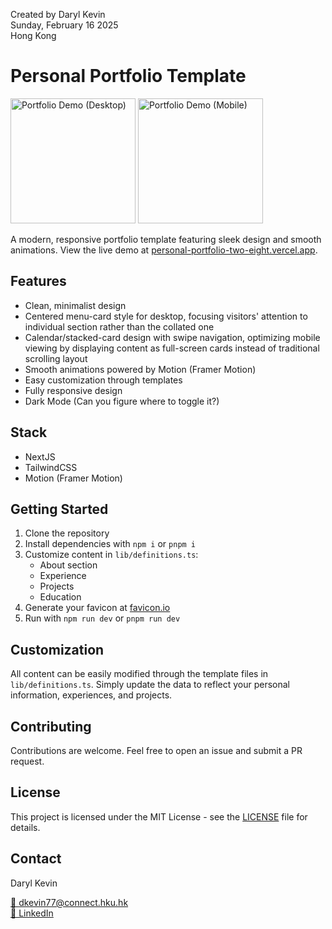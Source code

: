 Created by Daryl Kevin \
Sunday, February 16 2025 \
Hong Kong

# Personal Portfolio Template

<p float="left">
  <img src="./public/walkthorughs/desktop-view-walkthrough.gif" alt="Portfolio Demo (Desktop)" height="200"/>
  <img src="./public/walkthorughs/mobile-view-walkthrough.gif" alt="Portfolio Demo (Mobile)" height="200"/>
</p>

A modern, responsive portfolio template featuring sleek design and smooth animations. View the live demo at [personal-portfolio-two-eight.vercel.app](https://personal-portfolio-two-eight.vercel.app).

## Features

- Clean, minimalist design
- Centered menu-card style for desktop, focusing visitors' attention to individual section rather than the collated one
- Calendar/stacked-card design with swipe navigation, optimizing mobile viewing by displaying content as full-screen cards instead of traditional scrolling layout
- Smooth animations powered by Motion (Framer Motion)
- Easy customization through templates
- Fully responsive design
- Dark Mode (Can you figure where to toggle it?)

## Stack

- NextJS
- TailwindCSS
- Motion (Framer Motion)

## Getting Started

1. Clone the repository
2. Install dependencies with `npm i` or `pnpm i`
3. Customize content in `lib/definitions.ts`:
   - About section
   - Experience
   - Projects
   - Education
4. Generate your favicon at [favicon.io](https://favicon.io)
5. Run with `npm run dev` or `pnpm run dev`

## Customization

All content can be easily modified through the template files in `lib/definitions.ts`. Simply update the data to reflect your personal information, experiences, and projects.

## Contributing

Contributions are welcome. Feel free to open an issue and submit a PR request.

## License

This project is licensed under the MIT License - see the [LICENSE](./LICENSE) file for details.

## Contact

Daryl Kevin

[📧 dkevin77@connect.hku.hk](mailto:dkevin77@connect.hku.hk)  
[💼 LinkedIn](https://www.linkedin.com/in/daryl-kevin)
